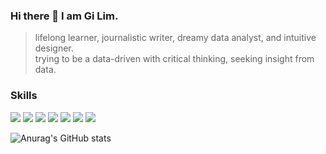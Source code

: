 ### Hi there 👋   I am Gi Lim.  

<!--
**kimx1201/kimx1201** is a ✨ _special_ ✨ repository because its `README.md` (this file) appears on your GitHub profile.

Here are some ideas to get you started:

- 🔭 I’m currently working on ...
- 🌱 I’m currently learning ...
- 👯 I’m looking to collaborate on ...
- 🤔 I’m looking for help with ...
- 💬 Ask me about ...
- 📫 How to reach me: ...
- 😄 Pronouns: ...
- ⚡ Fun fact: ...
-->

> lifelong learner, journalistic writer, dreamy data analyst, and intuitive designer.  
> trying to be a data-driven with critical thinking, seeking insight from data.<br>

### Skills
<img src="https://img.shields.io/badge/python-3766AB?style=flat-square&logo=Python&logoColor=white"/></a>
<img src="https://img.shields.io/badge/jupyter-F37626?style=flat-square&logo=Jupyter&logoColor=white"/></a>
<img src="https://img.shields.io/badge/numpy-013243?style=flat-square&logo=NumPy&logoColor=white"/></a>
<img src="https://img.shields.io/badge/pandas-150458?style=flat-square&logo=pandas&logoColor=white"/></a>
<img src="https://img.shields.io/badge/sklearn-F7931E?style=flat-square&logo=scikit-learn&logoColor=white"/></a>
<img src="https://img.shields.io/badge/tensorflow-FF6F00?style=flat-square&logo=TensorFlow&logoColor=white"/></a>
<img src="https://img.shields.io/badge/mysql-4479A1?style=for-the-badge&logo=mysql&logoColor=white"/></a>



![Anurag's GitHub stats](https://github-readme-stats.vercel.app/api?username=kimx1201&count_private=true&show_icons=true&theme=nightowl&include_all_commits=True)

